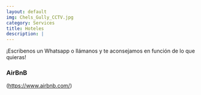 ```yaml
---
layout: default
img: Chels_Gully_CCTV.jpg
category: Services
title: Hoteles
description: |
---
```



¡Escribenos un Whatsapp o llámanos y te aconsejamos en función de lo que quieras!  


### <i class="fa fa-shower" aria-hidden="true"></i> AirBnB

(https://www.airbnb.com/)




